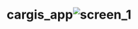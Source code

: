 # cargis_app![screen_1](https://github.com/siddikdaudov/cargis_app/assets/98705082/7b216955-3b65-44f9-b7cb-f23f20e81ae2)
